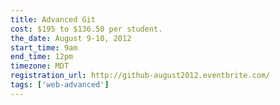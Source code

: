 ```yaml
---
title: Advanced Git
cost: $195 to $136.50 per student.
the_date: August 9-10, 2012
start_time: 9am
end_time: 12pm
timezone: MDT
registration_url: http://github-august2012.eventbrite.com/
tags: ['web-advanced']
---
```

